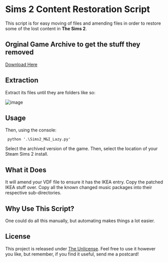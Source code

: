 # Sims 2 Content Restoration Script

This script is for easy moving of files and amending files in order to restore some of the lost content in **The Sims 2**.

## Orginal Game Archive to get the stuff they removed

[Download Here](https://archive.org/details/20200917-141140)

## Extraction

Extract its files until they are folders like so:

![image](https://github.com/user-attachments/assets/dee96107-3849-496f-b2ad-0be592a3963d)

## Usage

Then, using the console:

``` python '.\Sims2_M&I_Lazy.py'```

Select the archived version of the game.
Then, select the location of your Steam Sims 2 install.


## What it Does

It will amend your VDF file to ensure it has the IKEA entry.
Copy the patched IKEA stuff over.
Copy all the known changed music packages into their respective sub-directories.


## Why Use This Script?
One could do all this manually, but automating makes things a lot easier.

## License

This project is released under [The Unlicense](LICENSE). Feel free to use it however you like, but remember, if you find it useful, send me a postcard!
